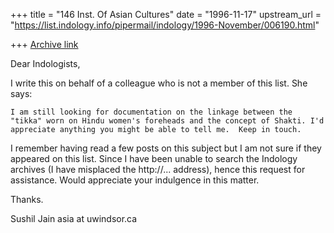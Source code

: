 +++
title = "146 Inst. Of Asian Cultures"
date = "1996-11-17"
upstream_url = "https://list.indology.info/pipermail/indology/1996-November/006190.html"

+++
[Archive link](https://list.indology.info/pipermail/indology/1996-November/006190.html)


Dear Indologists,

I write this on behalf of a colleague who is not a member of this list. 
She says:


    I am still looking for documentation on the linkage between the 
    "tikka" worn on Hindu women's foreheads and the concept of Shakti. I'd 
    appreciate anything you might be able to tell me.  Keep in touch.  


I remember having read a few posts on this subject but I am not sure if 
they appeared on this list. Since I have been unable to search the 
Indology archives (I have misplaced the http://... address), hence this 
request for assistance. Would appreciate your indulgence in this matter.

Thanks.

Sushil Jain
asia at uwindsor.ca




